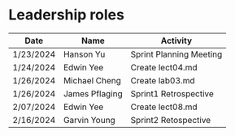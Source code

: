 # Leadership roles

| Date      | Name              | Activity                                               |
|-----------|-------------------|--------------------------------------------------------|
| 1/23/2024 | Hanson Yu  | Sprint Planning Meeting                      | 
| 1/24/2024 | Edwin Yee  | Create lect04.md                             |
| 1/26/2024  | Michael Cheng | Create lab03.md                          |
| 1/26/2024 | James Pflaging   | Sprint1 Retrospective      | 
| 2/07/2024 | Edwin Yee  | Create lect08.md                             |
| 2/16/2024 | Garvin Young  | Sprint2 Retospective                            |

